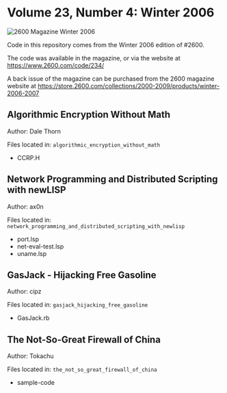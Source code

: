 # Volume 23, Number 4: Winter 2006

![2600 Magazine Winter 2006](https://www.2600.com/sites/default/files/styles/large/public/wi061.gif)

Code in this repository comes from the Winter 2006 edition of #2600.

The code was available in the magazine, or via the website at https://www.2600.com/code/234/

A back issue of the magazine can be purchased from the 2600 magazine website at https://store.2600.com/collections/2000-2009/products/winter-2006-2007

## Algorithmic Encryption Without Math
Author: Dale Thorn

Files located in: `algorithmic_encryption_without_math`

* CCRP.H

## Network Programming and Distributed Scripting with newLISP
Author: ax0n

Files located in: `network_programming_and_distributed_scripting_with_newlisp`

* port.lsp
* net-eval-test.lsp
* uname.lsp

## GasJack - Hijacking Free Gasoline
Author: cipz

Files located in: `gasjack_hijacking_free_gasoline`

* GasJack.rb

## The Not-So-Great Firewall of China
Author: Tokachu

Files located in: `the_not_so_great_firewall_of_china`

* sample-code
